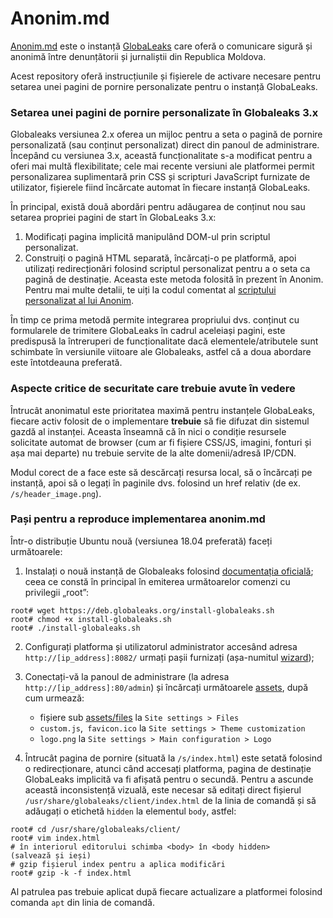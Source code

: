 # Anonim.md

[Anonim.md](https://anonim.md) este o instanță [GlobaLeaks](https://github.com/globaleaks/GlobaLeaks) care oferă o comunicare sigură și anonimă între denunțătorii și jurnaliștii din Republica Moldova.

Acest repository oferă instrucțiunile și fișierele de activare necesare pentru setarea unei pagini de pornire personalizate pentru o instanță GlobaLeaks.

### Setarea unei pagini de pornire personalizate în Globaleaks 3.x
Globaleaks versiunea 2.x oferea un mijloc pentru a seta o pagină de pornire personalizată (sau conținut personalizat) direct din panoul de administrare. Începând cu versiunea 3.x, această funcționalitate s-a modificat pentru a oferi mai multă flexibilitate; cele mai recente versiuni ale platformei permit personalizarea suplimentară prin CSS și scripturi JavaScript furnizate de utilizator, fișierele fiind încărcate automat în fiecare instanță GlobaLeaks.

În principal, există două abordări pentru adăugarea de conținut nou sau setarea propriei pagini de start în GlobaLeaks 3.x:

1. Modificați pagina implicită manipulând DOM-ul prin scriptul personalizat.
2. Construiți o pagină HTML separată, încărcați-o pe platformă, apoi utilizați redirecționări folosind scriptul personalizat pentru a o seta ca pagină de destinație. Aceasta este metoda folosită în prezent în Anonim. Pentru mai multe detalii, te uiți la codul comentat al [scriptului personalizat al lui Anonim](assets/custom.js).

În timp ce prima metodă permite integrarea propriului dvs. conținut cu formularele de trimitere GlobaLeaks în cadrul aceleiași pagini, este predispusă la întreruperi de funcționalitate dacă elementele/atributele sunt schimbate în versiunile viitoare ale Globaleaks, astfel că a doua abordare este întotdeauna preferată.

### Aspecte critice de securitate care trebuie avute în vedere
Întrucât anonimatul este prioritatea maximă pentru instanțele GlobaLeaks, fiecare activ folosit de o implementare **trebuie** să fie difuzat din sistemul gazdă al instanței. Aceasta înseamnă că în nici o condiție resursele solicitate automat de browser (cum ar fi fișiere CSS/JS, imagini, fonturi și așa mai departe) nu trebuie servite de la alte domenii/adresă IP/CDN.

Modul corect de a face este să descărcați resursa local, să o încărcați pe instanță, apoi să o legați în paginile dvs. folosind un href relativ (de ex. `/s/header_image.png`).

### Pași pentru a reproduce implementarea anonim.md
Într-o distribuție Ubuntu nouă (versiunea 18.04 preferată) faceți următoarele:


1. Instalați o nouă instanță de Globaleaks folosind [documentația oficială](https://docs.globaleaks.org/en/latest/setup/InstallationGuide.html); ceea ce constă în principal în emiterea următoarelor comenzi cu privilegii „root”:

```
root# wget https://deb.globaleaks.org/install-globaleaks.sh
root# chmod +x install-globaleaks.sh
root# ./install-globaleaks.sh
```

2. Configurați platforma și utilizatorul administrator accesând adresa `http://[ip_address]:8082/` urmați pașii furnizați (așa-numitul [wizard](https://docs.globaleaks.org/en/latest/setup/PlatformWizard.html));

3. Conectați-vă la panoul de administrare (la adresa `http://[ip_address]:80/admin`) și încărcați următoarele [assets](assets/), după cum urmează:
    
	- fișiere sub [assets/files](assets/files) la `Site settings > Files`
    
	- `custom.js`,` favicon.ico` la `Site settings > Theme customization`
    
	- `logo.png` la `Site settings > Main configuration > Logo`

4. Întrucât pagina de pornire (situată la `/s/index.html`) este setată folosind o redirecționare, atunci când accesați platforma, pagina de destinație GlobaLeaks implicită va fi afișată pentru o secundă. Pentru a ascunde această inconsistență vizuală, este necesar să editați direct fișierul `/usr/share/globaleaks/client/index.html` de la linia de comandă și să adăugați o etichetă `hidden` la elementul `body`, astfel:
```
root# cd /usr/share/globaleaks/client/
root# vim index.html
# în interiorul editorului schimba <body> în <body hidden>
(salvează și ieși)
# gzip fișierul index pentru a aplica modificări
root# gzip -k -f index.html
```
Al patrulea pas trebuie aplicat după fiecare actualizare a platformei folosind comanda `apt` din linia de comandă.